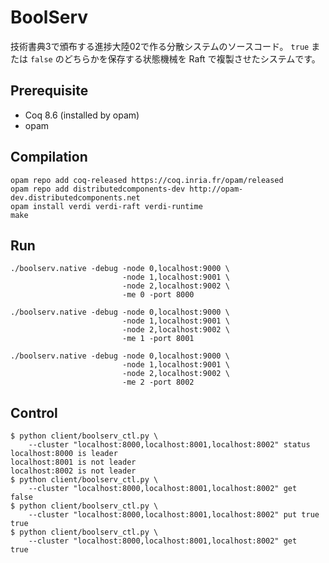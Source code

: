 BoolServ
========

技術書典3で頒布する進捗大陸02で作る分散システムのソースコード。
`true` または `false` のどちらかを保存する状態機械を Raft で複製させたシステムです。

Prerequisite
------------

- Coq 8.6 (installed by opam)
- opam

Compilation
-----------

```
opam repo add coq-released https://coq.inria.fr/opam/released
opam repo add distributedcomponents-dev http://opam-dev.distributedcomponents.net
opam install verdi verdi-raft verdi-runtime
make
```

Run
---

```
./boolserv.native -debug -node 0,localhost:9000 \
                         -node 1,localhost:9001 \
                         -node 2,localhost:9002 \
                         -me 0 -port 8000
```

```
./boolserv.native -debug -node 0,localhost:9000 \
                         -node 1,localhost:9001 \
                         -node 2,localhost:9002 \
                         -me 1 -port 8001
```

```
./boolserv.native -debug -node 0,localhost:9000 \
                         -node 1,localhost:9001 \
                         -node 2,localhost:9002 \
                         -me 2 -port 8002
```

Control
------

```
$ python client/boolserv_ctl.py \
    --cluster "localhost:8000,localhost:8001,localhost:8002" status
localhost:8000 is leader
localhost:8001 is not leader
localhost:8002 is not leader
$ python client/boolserv_ctl.py \
    --cluster "localhost:8000,localhost:8001,localhost:8002" get
false
$ python client/boolserv_ctl.py \
    --cluster "localhost:8000,localhost:8001,localhost:8002" put true
true
$ python client/boolserv_ctl.py \
    --cluster "localhost:8000,localhost:8001,localhost:8002" get
true
```
